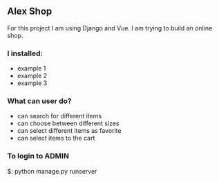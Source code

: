 ## Alex Shop

For this project I am using Django and Vue. I am trying to build an online shop.

### I installed:

- example 1
- example 2
- example 3

### What can user do?
- can search for different items
- can choose between different sizes
- can select different items as favorite
- can select items to the cart

### To login to ADMIN
$: python manage.py runserver 
